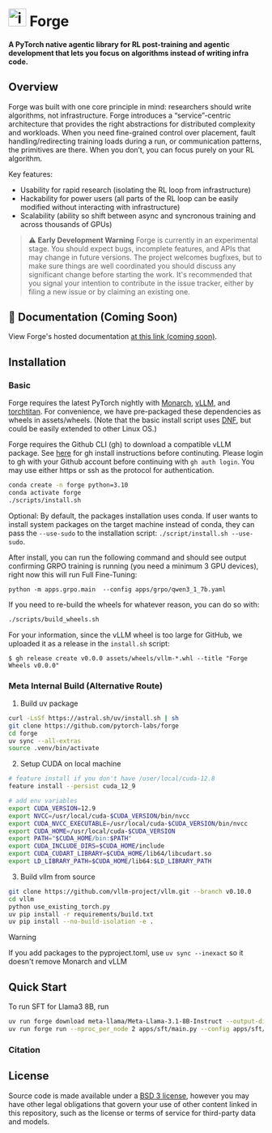 # <img width="35" height="35" alt="image" src="https://github.com/user-attachments/assets/2700a971-e5d6-4036-b03f-2f89c9791609" /> Forge


#### A PyTorch native agentic library for RL post-training and agentic development that lets you focus on algorithms instead of writing infra code.

## Overview
Forge was built with one core principle in mind: researchers should write algorithms, not infrastructure. Forge introduces a “service”-centric architecture that provides the right abstractions for distributed complexity and workloads. When you need fine-grained control over placement, fault handling/redirecting training loads during a run, or communication patterns, the primitives are there. When you don’t, you can focus purely on your RL algorithm.

Key features:
- Usability for rapid research (isolating the RL loop from infrastructure)
- Hackability for power users (all parts of the RL loop can be easily modified without interacting with infrastructure)
- Scalability (ability so shift between async and syncronous training and across thousands of GPUs)

> ⚠️ **Early Development Warning** Forge is currently in an experimental
> stage. You should expect bugs, incomplete features, and APIs that may change
> in future versions. The project welcomes bugfixes, but to make sure things are
> well coordinated you should discuss any significant change before starting the
> work. It's recommended that you signal your intention to contribute in the
> issue tracker, either by filing a new issue or by claiming an existing one.

## 📖 Documentation (Coming Soon)

View Forge's hosted documentation [at this link (coming soon)](https://meta-pytorch.org/forge/).

## Installation

### Basic

Forge requires the latest PyTorch nightly with [Monarch](https://github.com/meta-pytorch/monarch), [vLLM](https://pytorch.org/blog/pytorch-vllm-♥%EF%B8%8F/), and [torchtitan](https://github.com/pytorch/torchtitan). For convenience,
we have pre-packaged these dependencies as wheels in assets/wheels. (Note that the basic install script
uses [DNF](https://docs.fedoraproject.org/en-US/quick-docs/dnf/), but could be easily extended to other Linux OS.)

Forge requires the Github CLI (gh) to download a compatible vLLM package. See [here](https://github.com/cli/cli#installation) for gh install instructions before continuting. Please login to gh with your Github account before continuing with `gh auth login`. You may use either https or ssh as the protocol for authentication.

```bash
conda create -n forge python=3.10
conda activate forge
./scripts/install.sh
```

Optional: By default, the packages installation uses conda. If user wants to install system packages on the target machine instead of conda, they can pass the `--use-sudo` to the installation script: `./script/install.sh --use-sudo`.

After install, you can run the following command and should see output confirming GRPO training is running (you need a minimum 3 GPU devices), right now this will run Full Fine-Tuning:

```
python -m apps.grpo.main  --config apps/grpo/qwen3_1_7b.yaml
```

If you need to re-build the wheels for whatever reason, you can do so with:
```bash
./scripts/build_wheels.sh
```

For your information, since the vLLM wheel is too large for GitHub, we uploaded it as a release in the `install.sh` script:
```
$ gh release create v0.0.0 assets/wheels/vllm-*.whl --title "Forge Wheels v0.0.0"
```

### Meta Internal Build (Alternative Route)

1. Build uv package

```bash
curl -LsSf https://astral.sh/uv/install.sh | sh
git clone https://github.com/pytorch-labs/forge
cd forge
uv sync --all-extras
source .venv/bin/activate
```

2. Setup CUDA on local machine

```bash
# feature install if you don't have /user/local/cuda-12.8
feature install --persist cuda_12_9

# add env variables
export CUDA_VERSION=12.9
export NVCC=/usr/local/cuda-$CUDA_VERSION/bin/nvcc
export CUDA_NVCC_EXECUTABLE=/usr/local/cuda-$CUDA_VERSION/bin/nvcc
export CUDA_HOME=/usr/local/cuda-$CUDA_VERSION
export PATH="$CUDA_HOME/bin:$PATH"
export CUDA_INCLUDE_DIRS=$CUDA_HOME/include
export CUDA_CUDART_LIBRARY=$CUDA_HOME/lib64/libcudart.so
export LD_LIBRARY_PATH=$CUDA_HOME/lib64:$LD_LIBRARY_PATH
```

3. Build vllm from source

```bash
git clone https://github.com/vllm-project/vllm.git --branch v0.10.0
cd vllm
python use_existing_torch.py
uv pip install -r requirements/build.txt
uv pip install --no-build-isolation -e .
```

> [!WARNING]
> If you add packages to the pyproject.toml, use `uv sync --inexact` so it doesn't remove Monarch and vLLM

## Quick Start

To run SFT for Llama3 8B, run

```bash
uv run forge download meta-llama/Meta-Llama-3.1-8B-Instruct --output-dir /tmp/Meta-Llama-3.1-8B-Instruct --ignore-patterns "original/consolidated.00.pth"
uv run forge run --nproc_per_node 2 apps/sft/main.py --config apps/sft/llama3_8b.yaml
```

### Citation

## License

Source code is made available under a [BSD 3 license](./LICENSE), however you may have other legal obligations that govern your use of other content linked in this repository, such as the license or terms of service for third-party data and models.
